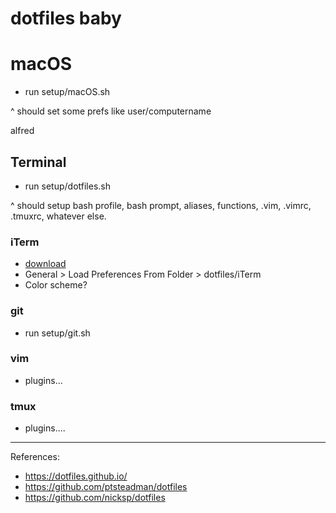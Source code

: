 # dotfiles baby

# macOS

- run setup/macOS.sh

^ should set some prefs like user/computername

alfred



## Terminal

- run setup/dotfiles.sh

^ should setup bash profile, bash prompt, aliases, functions,
.vim, .vimrc, .tmuxrc, whatever else.

### iTerm
- [download](https://www.iterm2.com/version3.html)
- General > Load Preferences From Folder > dotfiles/iTerm
- Color scheme?

### git

- run setup/git.sh

### vim

- plugins...

### tmux

- plugins....

-------

References:

- https://dotfiles.github.io/
- https://github.com/ptsteadman/dotfiles
- https://github.com/nicksp/dotfiles

